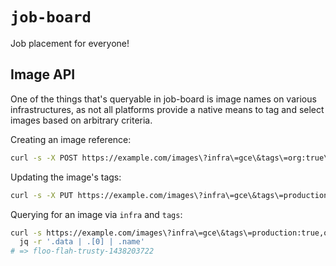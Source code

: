 # `job-board`

Job placement for everyone!

## Image API

One of the things that's queryable in job-board is image names on various
infrastructures, as not all platforms provide a native means to tag and select
images based on arbitrary criteria.

Creating an image reference:

``` bash
curl -s -X POST https://example.com/images\?infra\=gce\&tags\=org:true\&name=floo-flah-trusty-1438203722
```

Updating the image's tags:

``` bash
curl -s -X PUT https://example.com/images\?infra\=gce\&tags\=production:true,org:true\&name=floo-flah-trusty-1438203722
```

Querying for an image via `infra` and `tags`:

``` bash
curl -s https://example.com/images\?infra\=gce\&tags\=production:true,org:true | \
  jq -r '.data | .[0] | .name'
# => floo-flah-trusty-1438203722
```
